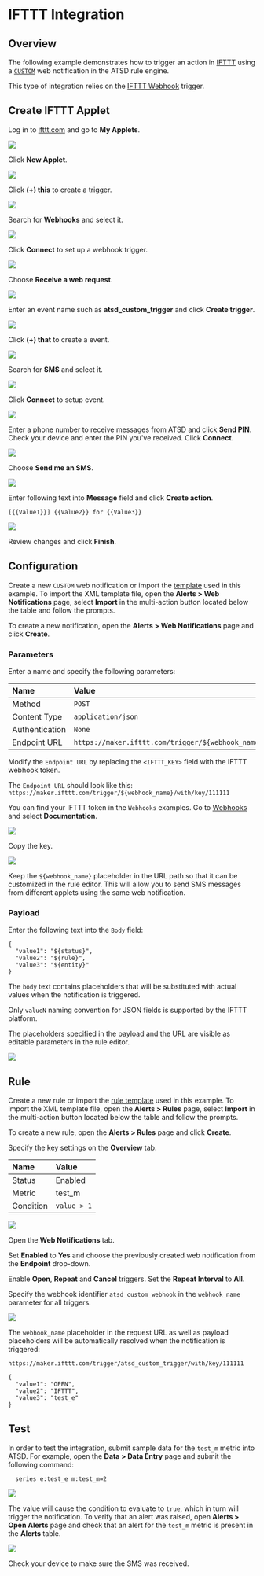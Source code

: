 # IFTTT Integration

## Overview

The following example demonstrates how to trigger an action in [IFTTT](https://ifttt.com/) using a [`CUSTOM`](custom.md) web notification in the ATSD rule engine.

This type of integration relies on the [IFTTT Webhook](https://ifttt.com/maker_webhooks) trigger.

## Create IFTTT Applet

Log in to [ifttt.com](https://ifttt.com) and go to **My Applets**.

![](images/ifttt_applet_1.png)

Click **New Applet**.

![](images/ifttt_applet_2.png)

Click **(+) this** to create a trigger.

![](images/ifttt_applet_3.png)

Search for **Webhooks** and select it.

![](images/ifttt_applet_4.png)

Click **Connect** to set up a webhook trigger.

![](images/ifttt_applet_5.png)

Choose **Receive a web request**.

![](images/ifttt_applet_6.png)

Enter an event name such as **atsd_custom_trigger** and click **Create trigger**.

![](images/ifttt_applet_7.png)

Click **(+) that** to create a event.

![](images/ifttt_applet_8.png)

Search for **SMS** and select it.

![](images/ifttt_applet_9.png)

Click **Connect** to setup event.

![](images/ifttt_applet_10.png)

Enter a phone number to receive messages from ATSD and click **Send PIN**. Check your device and enter the PIN you've received. Click **Connect**.

![](images/ifttt_applet_11.png)

Choose **Send me an SMS**.

![](images/ifttt_applet_12.png)

Enter following text into **Message** field and click **Create action**.

```
[{{Value1}}] {{Value2}} for {{Value3}}
```

![](images/ifttt_applet_13.png)

Review changes and click **Finish**.

## Configuration

Create a new `CUSTOM` web notification or import the [template](resources/custom-ifttt-notification.xml) used in this example. To import the XML template file, open the **Alerts > Web Notifications** page, select **Import** in the multi-action button located below the table and follow the prompts.

To create a new notification, open the **Alerts > Web Notifications** page and click **Create**.

### Parameters

Enter a name and specify the following parameters:

| **Name** | **Value** |
| :--- | :--- |
| Method | `POST` |
| Content Type | `application/json` |
| Authentication | `None` |
| Endpoint URL | `https://maker.ifttt.com/trigger/${webhook_name}/with/key/<IFTTT_KEY>` |

Modify the `Endpoint URL` by replacing the `<IFTTT_KEY>` field with the IFTTT webhook token.

The `Endpoint URL` should look like this: `https://maker.ifttt.com/trigger/${webhook_name}/with/key/111111`

You can find your IFTTT token in the `Webhooks` examples. Go to [Webhooks](https://ifttt.com/maker_webhooks) and select **Documentation**.

![](images/ifttt_key_1.png)

Copy the key.

![](images/ifttt_key_2.png)

Keep the `${webhook_name}` placeholder in the URL path so that it can be customized in the rule editor. This will allow you to send SMS messages from different applets using the same web notification.

### Payload

Enter the following text into the `Body` field:

```
{
  "value1": "${status}",
  "value2": "${rule}",
  "value3": "${entity}"
}
```

The `body` text contains placeholders that will be substituted with actual values when the notification is triggered. 

Only `valueN` naming convention for JSON fields is supported by the IFTTT platform.

The placeholders specified in the payload and the URL are visible as editable parameters in the rule editor.

![](images/ifttt_endpoint.png)

## Rule

Create a new rule or import the [rule template](resources/custom-ifttt-rule.xml) used in this example. To import the XML template file, open the **Alerts > Rules** page, select **Import** in the multi-action button located below the table and follow the prompts.

To create a new rule, open the **Alerts > Rules** page and click **Create**.

Specify the key settings on the **Overview** tab. 

| **Name** | **Value** |
| :-------- | :---- |
| Status | Enabled |
| Metric | test_m |
| Condition | `value > 1` |

![](images/rule_overview.png)

Open the **Web Notifications** tab.

Set **Enabled** to **Yes** and choose the previously created web notification from the **Endpoint** drop-down.

Enable **Open**, **Repeat** and **Cancel** triggers. Set the **Repeat Interval** to **All**.

Specify the webhook identifier `atsd_custom_webhook` in the `webhook_name` parameter for all triggers.

![](images/ifttt_rule_notification_open.png)

The `webhook_name` placeholder in the request URL as well as payload placeholders will be automatically resolved when the notification is triggered:

`https://maker.ifttt.com/trigger/atsd_custom_trigger/with/key/111111`

```
{
  "value1": "OPEN",
  "value2": "IFTTT",
  "value3": "test_e"
}
```

## Test

In order to test the integration, submit sample data for the `test_m` metric into ATSD. For example, open the **Data > Data Entry** page and submit the following command:

```ls
  series e:test_e m:test_m=2
```

![](images/rule_test_commands.png)

The value will cause the condition to evaluate to `true`, which in turn will trigger the notification.
To verify that an alert was raised, open **Alerts > Open Alerts** page and check that an alert for the `test_m` metric is present in the **Alerts** table.

![](images/ifttt_alert_open.png)

Check your device to make sure the SMS was received.
